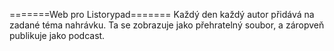 =======Web pro Listorypad=======
Každý den každý autor přidává na zadané téma nahrávku. Ta se zobrazuje jako přehratelný soubor, a záropveň publikuje jako podcast.
